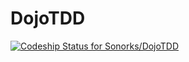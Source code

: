 # DojoTDD

[ ![Codeship Status for Sonorks/DojoTDD](https://app.codeship.com/projects/8ce40580-3831-0136-9805-32caa2008de1/status?branch=master)](https://app.codeship.com/projects/289784)
